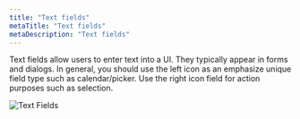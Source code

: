 ```yaml
---
title: "Text fields"
metaTitle: "Text fields"
metaDescription: "Text fields"
---
```


Text fields allow users to enter text into a UI. They typically appear in forms and dialogs.
In general, you should use the left icon as an emphasize unique field type such as calendar/picker. Use the right icon field for action purposes such as selection.

![Text Fields](/img/text-fields.png "Text Fields")